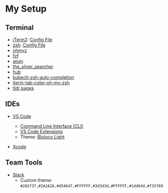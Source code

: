 # My Setup

## Terminal
* [iTerm2](https://www.iterm2.com/): [Config File](https://github.com/camilamaia/my-setup/blob/master/com.googlecode.iterm2.plist)
* [zsh](http://www.zsh.org/): [Config File](https://github.com/camilamaia/my-setup/blob/master/zshrc)
* [ohmyz](https://ohmyz.sh/)
* [fzf](https://github.com/junegunn/fzf)
* [atuin](https://github.com/ellie/atuin)
* [the_silver_searcher](https://github.com/ggreer/the_silver_searcher)
* [hub](https://github.com/github/hub)
* [kubectl-zsh-auto-completion](https://kubernetes.io/docs/tasks/tools/included/optional-kubectl-configs-zsh/)
* [iterm-tab-color-oh-my-zsh](https://github.com/bernardop/iterm-tab-color-oh-my-zsh)
* [tldr pages](https://tldr.sh/)

## IDEs

* [VS Code](https://code.visualstudio.com/)
  * [Command Line Interface (CLI)](https://code.visualstudio.com/docs/editor/command-line)
  * [VS Code Extensions](https://github.com/camilamaia/my-setup/blob/master/vs-code-extensions.sh)
  * Theme: [Bluloco Light](https://marketplace.visualstudio.com/items?itemName=uloco.theme-bluloco-light)

* [Xcode](https://developer.apple.com/xcode/)

## Team Tools 

* [Slack](https://slack.com/)
  * Custom theme: `#282f37,#2A2A2A,#454647,#FFFFFF,#3d3d3d,#FFFFFF,#14d64d,#f35769`
